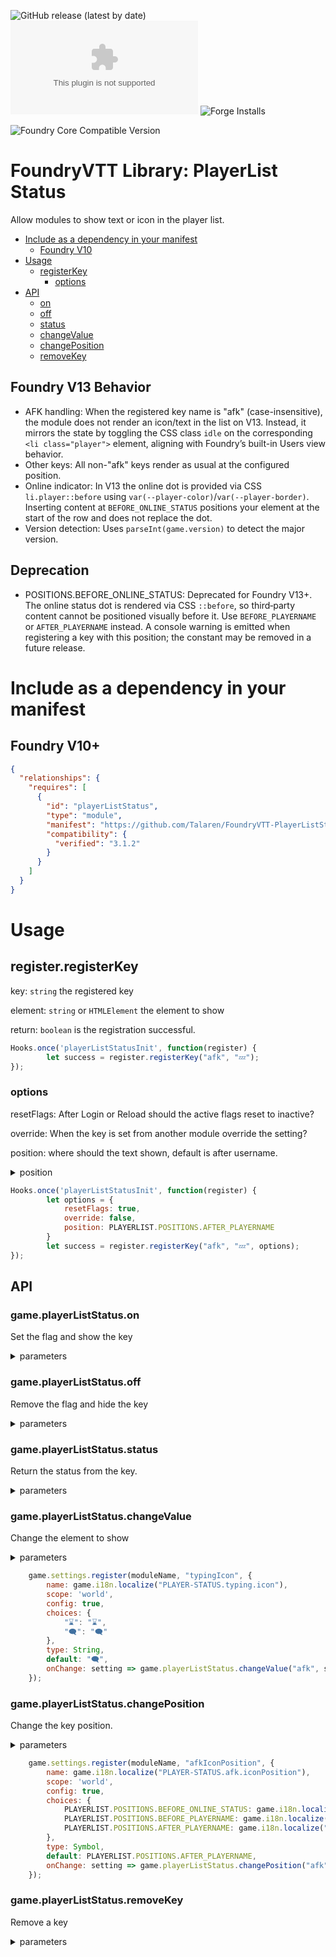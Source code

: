 ![GitHub release (latest by date)](https://img.shields.io/github/v/release/Talaren/FoundryVTT-PlayerListStatus?style=for-the-badge)
![GitHub release (latest by date)](https://img.shields.io/github/downloads/Talaren/FoundryVTT-PlayerListStatus/latest/module.zip?style=for-the-badge)
![Forge Installs](https://img.shields.io/badge/dynamic/json?label=Forge%20Installs&query=package.installs&suffix=%25&url=https://forge-vtt.com/api/bazaar/package/playerListStatus&colorB=green&style=for-the-badge)

![Foundry Core Compatible Version](https://img.shields.io/badge/dynamic/json.svg?url=https://github.com/Talaren/FoundryVTT-PlayerListStatus/releases/latest/download/module.json&label=Foundry%20Version&query=$.compatibility.verified&colorB=green&style=for-the-badge)

# FoundryVTT Library: PlayerList Status

Allow modules to show text or icon in the player list.

* [Include as a dependency in your manifest](#include-as-a-dependency-in-your-manifest)
  + [Foundry V10](#foundry-v10)
* [Usage](#usage)
  + [registerKey](#registerregisterkey)
    - [options](#options)
* [API](#api)
  + [on](#gameplayerliststatuson)
  + [off](#gameplayerliststatusoff)
  + [status](#gameplayerliststatusstatus)
  + [changeValue](#gameplayerliststatuschangevalue)
  + [changePosition](#gameplayerliststatuschangeposition)
  + [removeKey](#gameplayerliststatusremovekey)

## Foundry V13 Behavior

- AFK handling: When the registered key name is "afk" (case-insensitive), the module does not render an icon/text in the list on V13. Instead, it mirrors the state by toggling the CSS class `idle` on the corresponding `<li class="player">` element, aligning with Foundry’s built-in Users view behavior.
- Other keys: All non-"afk" keys render as usual at the configured position.
- Online indicator: In V13 the online dot is provided via CSS `li.player::before` using `var(--player-color)`/`var(--player-border)`. Inserting content at `BEFORE_ONLINE_STATUS` positions your element at the start of the row and does not replace the dot.
- Version detection: Uses `parseInt(game.version)` to detect the major version.

## Deprecation

- POSITIONS.BEFORE_ONLINE_STATUS: Deprecated for Foundry V13+. The online status dot is rendered via CSS `::before`, so third‑party content cannot be positioned visually before it. Use `BEFORE_PLAYERNAME` or `AFTER_PLAYERNAME` instead. A console warning is emitted when registering a key with this position; the constant may be removed in a future release.


# Include as a dependency in your manifest

## Foundry V10+

```json
{
  "relationships": {
    "requires": [
      {
        "id": "playerListStatus",
        "type": "module",
        "manifest": "https://github.com/Talaren/FoundryVTT-PlayerListStatus/releases/latest/download/module.json",
        "compatibility": {
          "verified": "3.1.2"
        }
      }
    ]
  }
}
```

# Usage

## register.registerKey

key: `string` the registered key

element: `string` or `HTMLElement` the element to show

return: `boolean` is the registration successful.

```js
Hooks.once('playerListStatusInit', function(register) {
		let success = register.registerKey("afk", "💤");
});

```


### options

resetFlags: After Login or Reload should the active flags reset to inactive?

override: When the key is set from another module override the setting?

position: where should the text shown, default is after username.

<details><summary>position</summary>

`game.playerListStatus.positions.beforeOnlineStatus`

`game.playerListStatus.positions.beforePlayername`

`game.playerListStatus.positions.afterPlayername`
</details>

```js
Hooks.once('playerListStatusInit', function(register) {
		let options = {
			resetFlags: true,
			override: false,
			position: PLAYERLIST.POSITIONS.AFTER_PLAYERNAME
		}
		let success = register.registerKey("afk", "💤", options);
});

```


## API

### game.playerListStatus.on
Set the flag and show the key

<details><summary>parameters</summary>

key: `string` the registered key

id: (optional) `string` a user id
</details>


### game.playerListStatus.off

Remove the flag and hide the key

<details><summary>parameters</summary>

key: `string` the registered key

id: (optional) `string` a user id
</details>


### game.playerListStatus.status
Return the status from the key.

<details><summary>parameters</summary>

key: `string` the registered key

id: (optional) `string` a user id

return: `boolean` is key active?
</details>


### game.playerListStatus.changeValue

Change the element to show

<details><summary>parameters</summary>

key: `string` the registered key

element: `string` or `HTMLElement` the element to show
</details>

```js
	game.settings.register(moduleName, "typingIcon", {
		name: game.i18n.localize("PLAYER-STATUS.typing.icon"),
		scope: 'world',
		config: true,
		choices: {
			"⌛": "⌛",
			"🗨️": "🗨️"
		},
		type: String,
		default: "🗨️",
		onChange: setting => game.playerListStatus.changeValue("afk", setting)
	});

```


### game.playerListStatus.changePosition

Change the key position.

<details><summary>parameters</summary>

key: `string` the registered key

element: `game.playerListStatus.positions` the position to show the key
</details>

```js
	game.settings.register(moduleName, "afkIconPosition", {
		name: game.i18n.localize("PLAYER-STATUS.afk.iconPosition"),
		scope: 'world',
		config: true,
		choices: {
            PLAYERLIST.POSITIONS.BEFORE_ONLINE_STATUS: game.i18n.localize("PLAYER-STATUS.iconPosition.beforeOnline"),
            PLAYERLIST.POSITIONS.BEFORE_PLAYERNAME: game.i18n.localize("PLAYER-STATUS.iconPosition.afterOnline"),
            PLAYERLIST.POSITIONS.AFTER_PLAYERNAME: game.i18n.localize("PLAYER-STATUS.iconPosition.afterName")
		},
		type: Symbol,
		default: PLAYERLIST.POSITIONS.AFTER_PLAYERNAME,
		onChange: setting => game.playerListStatus.changePosition("afk", setting)
	});

```


### game.playerListStatus.removeKey

Remove a key

<details><summary>parameters</summary>

key: `string` the registered key
</details>
